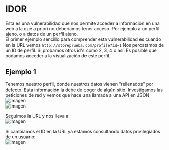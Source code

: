# IDOR 
Esta es una vulnerabilidad que nos permite acceder a información en una web a la que a priori no deberiamos tener acceso. Por ejemplo a un perfil ajeno, o a datos de un perfil ajeno.  
El primer ejemplo sencillo para comprender esta vulnerabilidad es cuando en la URL vemos ```http://storeprueba.com/profile?id=1``` Nos percatamos de un ID de perfil. Si probamos otros id's como 2, 3, 4 o así. Es posible que podamos acceder a la visualización de este perfil.  

## Ejemplo 1
Tenemos nuestro perfil, donde nuestros datos vienen "rellenados" por defecto. Esta información la debe de coger de algún sitio. Investigamos las peticiones de red y vemos que hace una llamada a una API en JSON  
![imagen](https://github.com/glmbxecurity/eJPT2_eCCPT2_eWPT_Notes/assets/137443771/cd003534-ce2c-4e31-9cdb-3df7f2e7fa02)   
![imagen](https://github.com/glmbxecurity/eJPT2_eCCPT2_eWPT_Notes/assets/137443771/92cd2a40-1eeb-4411-91ff-e97835e2e023)  

Seguimos la URL y nos lleva a:  
![imagen](https://github.com/glmbxecurity/eJPT2_eCCPT2_eWPT_Notes/assets/137443771/8100f1dd-ef02-40f1-bf74-8f90f7c73166)  

Si cambiamos el ID en la URL ya estamos consultando datos privilegiados de un usuario:  
![imagen](https://github.com/glmbxecurity/eJPT2_eCCPT2_eWPT_Notes/assets/137443771/c1f0b5c1-cb22-4029-90a8-803ad6f21224)



